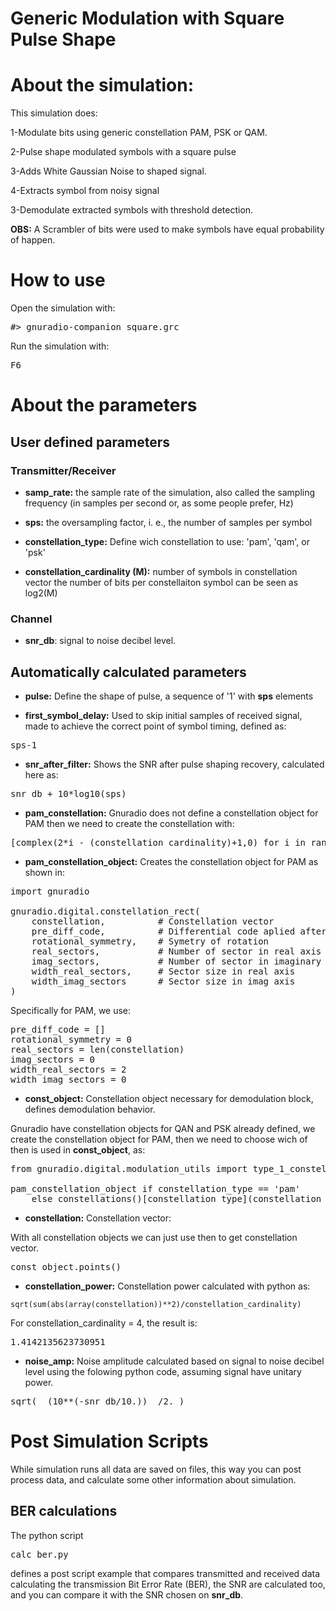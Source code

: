 # Generic Modulation with Square Pulse Shape

# About the simulation:
This simulation does:

1-Modulate bits using generic constellation PAM, PSK or QAM.

2-Pulse shape modulated symbols with a square pulse

3-Adds White Gaussian Noise to shaped signal.

4-Extracts symbol from noisy signal

3-Demodulate extracted symbols with threshold detection.

**OBS:** A Scrambler of bits were used to make symbols have equal probability
of happen.

# How to use

Open the simulation with:

<pre>#> gnuradio-companion square.grc</pre>

Run the simulation with:

<pre>F6</pre>

# About the parameters

## User defined parameters

### Transmitter/Receiver

* **samp_rate:** the sample rate of the simulation, also called the sampling frequency (in samples per second or, as some people prefer, Hz)

* **sps:** the oversampling factor, i. e., the number of samples per symbol

* **constellation_type:** Define wich constellation to use: 'pam', 'qam', or 'psk'

* **constellation_cardinality (M):**  number of symbols in constellation vector
the number of bits per constellaiton symbol can be seen as log2(M)

### Channel

* **snr_db**: signal to noise decibel level.

## Automatically calculated parameters

* **pulse:** Define the shape of pulse, a sequence of '1' with **sps** elements

* **first_symbol_delay:** Used to skip initial samples of received signal,
made to achieve the correct point of symbol timing, defined as:

<pre>sps-1</pre>

* **snr_after_filter:** Shows the SNR after pulse shaping recovery,
calculated here as:

<pre>snr_db + 10*log10(sps)</pre>

* **pam_constellation:** Gnuradio does not define a constellation object for PAM
then we need to create the constellation with:

<pre>
[complex(2*i - (constellation_cardinality)+1,0) for i in range(constellation_cardinality)] 
</pre>

* **pam_constellation_object:** Creates the constellation object for PAM
as shown in:

<pre>
import gnuradio

gnuradio.digital.constellation_rect(
    constellation,          # Constellation vector
    pre_diff_code,          # Differential code aplied after demodulation
    rotational_symmetry,    # Symetry of rotation
    real_sectors,           # Number of sector in real axis
    imag_sectors,           # Number of sector in imaginary axis
    width_real_sectors,     # Sector size in real axis
    width_imag_sectors      # Sector size in imag axis
)
</pre>

Specifically for PAM, we use:

<pre>
pre_diff_code = []
rotational_symmetry = 0
real_sectors = len(constellation)
imag_sectors = 0
width_real_sectors = 2
width_imag_sectors = 0
</pre>

* **const_object:** Constellation object necessary for demodulation block, 
defines demodulation behavior.

Gnuradio have constellation objects for QAN and PSK already defined,
we create the constellation object for PAM, then we need to choose
wich of then is used in **const_object**, as:

<pre>
from gnuradio.digital.modulation_utils import type_1_constellations as constellations

pam_constellation_object if constellation_type == 'pam' 
    else constellations()[constellation_type](constellation_cardinality)
</pre>

* **constellation:** Constellation vector:

With all constellation objects we can just use then to get constellation vector.

<pre>
const_object.points()
</pre>


* **constellation_power:** Constellation power calculated with python as:

<pre><code>sqrt(sum(abs(array(constellation))**2)/constellation_cardinality)</code></pre>

For constellation_cardinality = 4, the result is:

<pre>1.4142135623730951</pre>

* **noise_amp:** Noise amplitude calculated based on signal to noise decibel level
using the folowing python code, assuming signal have unitary power.

<pre>sqrt(  (10**(-snr_db/10.))  /2. )</pre>

# Post Simulation Scripts

While simulation runs all data are saved on files, this way
you can post process data, and calculate some other information
about simulation.

## BER calculations

The python script <pre>calc_ber.py</pre> defines a post script example that
compares transmitted and received data calculating the transmission Bit Error
Rate (BER), the SNR are calculated too, and you can compare it with the 
SNR chosen on **snr_db**.

